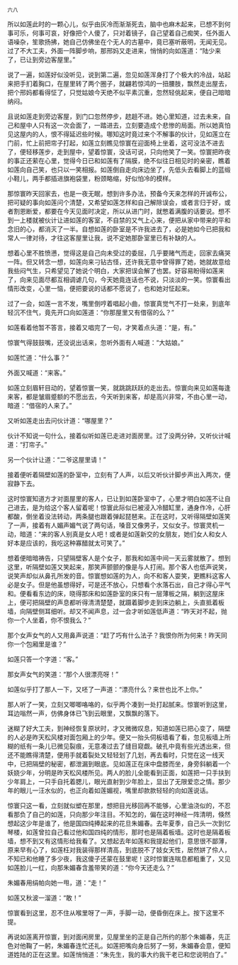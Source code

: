     六八 

   所以如莲此时的一颗心儿，似乎由灰冷而渐渐死去，脑中也麻木起来，已想不到何事可乐，何事可哀，好像把个人傻了，只对着镜子，自己望着自己痴笑，任外面人语噪杂，笙歌扬拂，她自己仿佛坐在个无人的古墓中，竟已塞听蔽明，无闻无见。过了不大工夫，外面一阵脚步响，那邢妈又走进来，悄悄的向如莲道：“陆少来了，已让到旁边客屋里。”

   说了一遍，如莲好似没听见，说到第二遍，忽见如莲浑身打了个极大的冷战，站起来把手扪着胸口，在屋里转了两个圈子，就翩若惊鸿的一扭腰肢，飘然走出屋去，把个邢妈都看得怔了，只觉姑娘今天绝不似平素沉重，忽然轻佻起来，便自己暗暗纳闷。

   且说如莲走到旁边客屋，到门口忽然停步，趑趄不进。她心里知道，过去未来，自己和屋中人只有这一次会面了，一踏进去，立刻要造成个悲惨的局面。所以她真怕见这屋内的人，恨不得延迟些时候。哪知这时竟过来个不解事的伙计，见如莲立在门前，忙上前把帘子打起，如莲立刻瞧见惊寰在迎面椅上坐着，这可没法不进去了，便轻移莲步，走到屋中，望着惊寰，没话可说，只向他笑了一笑。惊寰把昨夜的事正还萦在心里，觉得今日已和如莲有了隔膜，绝不似往日相见时的亲密，瞧着如莲向自己笑，也只以一笑相报。如莲倒自走向床边坐了，先低头去看脚上的蓝缎小鞋儿，两手都插进旗袍袋里，粉颈略缩，好似怕冷的模样。

   那惊寰昨天回家去，也是一夜无眠，想到许多办法，预备今天来怎样的开诚布公，把可疑的事向如莲问个清楚，又希望如莲怎样和自己解除误会，或者言归于好，或者割恩断爱，都要在今天见面时决定，所以从进门时，就憋着满腹的话要说。想不到一上楼就被伙计让进如莲的客室，不自禁的又气上心来，便把从家中带来的平和念旧的心，都消灭了一半。自想如莲的卧室是不许我进去了，必是她如今已把我和常人一律对待，才往这客屋里让我，说不定她那卧室里已有补缺的人。

   想着心里不胜愤懑，觉得这是自己向未受过的委屈，几乎要赌气而走，回家去痛哭一阵。但又转念一想，如莲向来刁钻古怪，还许我无意中曾得罪了她，她就故意给我些闷气生，只希望见了她说个明白，大家把误会解了也罢。好容易盼得如莲来了，向来见面尽都互相调谑几句，今天她竟连话也不说，只淡淡的一笑。惊寰看出情形改变，心里一恼，便把要说的话都不愿说了，也和她对怔起来。

   过了一会，如莲一言不发，嘴里倒哼着唱起小曲，惊寰真觉气不打一处来，到底年轻沉不住气，竟先开口向如莲道：“你那屋里又有借宿的么？”

   如莲看着他暂不答言，接着又唱完了一句，才笑着点头道：“是，有。”

   惊寰气得鼓鼓嘴，还没说出话来，忽听外面有人喊道：“大姑娘。”

   如莲忙道：“什么事？”

   外面又喊道：“来客。”

   如莲立刻眉轩目动的，望着惊寰一笑，就跳跳跃跃的走出去。惊寰向来见如莲每逢来客，都是皱眉蹙额的不愿出去，今天听到来客，却是高兴非常，不由心里一动，暗道：“借宿的人来了。”

   又听如莲走出去问伙计道：“哪屋里？”

   伙计不知说一句什么，接着似听如莲已走进对面房里。过了没两分钟，又听伙计喊道：“打帘子。”

   另一个伙计让道：“二爷这屋里请！”

   接着便听着隔壁如莲的卧室中，立刻有了人声，以后又听伙计脚步声出入两次，便寂静下去。

   这时惊寰知道方才对面屋里的客人，已让到如莲卧室中了，心里才明白如莲不让自己进去，是为给这个客人留着呢！惊寰此际似已被浸入冷醋缸里，通身作冷，心肝都酸，倒坐着没法转动，两条腿也跟着弹起琵琶来。正在这时，又听得隔壁如莲笑了一声，接着有人媚声媚气说了两句话，嗓音又像男子，又似女子。惊寰灵机一动，暗道：“来的客人别真是女人吧！或者是如莲新交的女朋友，她们女人和女人好本是应该的，我吃这种寡醋就太可笑了。”

   想着便暗暗祷告，只望隔壁客人是个女子，那我和如莲中间一天云雾就散了。想到这里，听隔壁如莲又笑起来，那笑声颤颤的像是与人打闹。那个客人也低声说笑，说笑声却似从鼻孔所发的音。惊寰想如莲的为人，向不和客人耍笑，更瞧料这客人必是女子。但是他虽想得好，可是还不放心，只想看个水落石出，自己才得心平气和。便看看东边的床，晓得那床和如莲卧室的床只有一层薄板之隔，躺到这屋床上，便可把隔壁的声息都听得清清楚楚，就蹑着脚步走到床边躺上，头直抵着板墙，向隔壁侧耳细听。却又不闻声息，过一会才听如莲低声道：“昨天对不起，抛你一个人坐着，你不恨我么？”

   那个女声女气的人又用鼻声说道：“赶了巧有什么法子？我恨你所为何来！昨天同你一个包厢里是谁？”

   如莲只答一个字道：“客。”

   那女声女气的笑道：“那个人很漂亮呀！”

   如莲似乎打了那人一下，又呸了一声道：“漂亮什么？来世也比不上你。”

   那人听了一笑，立刻又唧唧咯咯的，似乎两个凑到一处打起腻来。惊寰听到这里，耳边嗡然一声，仿佛身体已飞到云眼里，又飘飘的落下。

   迷糊了好大工夫，到神经恢复原状时，才又微微叹息，知道如莲已把心变了，隔壁的人必是昨天松风楼对面包厢上的少年。便又一抬头伺板墙看了看，忽见板墙上所糊的纸有一条儿已微见裂痕，无意凑过去了缝目窥觑。破孔中竟有些光透出来，但还不能瞧得清楚，便用手就着裂处又轻轻划了几划，再去看时，只觉在这一线天中，已把隔壁的秘密，都泄漏到眼底。见如莲正在床中盘膝而坐，身旁斜躺着一个妖娆少年，分明是昨天松风楼所见。两人的脸儿全能看到正面，如莲把一只手扶到少年肩上，一只手自托着腮儿，眼光直射到少年脸上，显出了无限爱恋之情。那少年的眼儿一汪水似的，也正向着如莲媚视，嘴里却款款轻轻的向如莲说话。

   惊寰只这一看，立刻就似塑在那里，想把目光移回再不能够，心里油浇似的，不忍看那负了自己的如莲，只向那少年注目。不知怎的，偏在这时神经一阵清明，倏然想起这少年是谁了，他是国四纯捧起来的花旦朱媚春。去年夏季，自己头一次到忆琴楼，如莲曾拉自己看过他和国四纯的情形，那时也是隔着板墙。这时也是隔着板墙，想不到又有这情形给我看了。又想起去年如莲和我提起他们，意思很不鄙薄，原来早有心了，如莲枉对我装得那样清高，到底脱不了妓女天性，居然姘了伶人，不知已和他睡了多少夜，我这傻子还蒙在鼓里呢！这时惊寰连喘息都粗重了，又见如莲脸儿一红，向那朱媚春含羞带笑的道：“你今天还走么？”

   朱媚春用绢帕向她一甩，道：“走！”

   如莲又秋波一溜道：“敢！”

   惊寰看到这里，忍不住从喉里呀了一声，手脚一动，便昏倒在床上。按下这里不提。

   再说如莲离开惊寰，到对面闲房里，见屋里坐的正是自己所约的那个朱媚春，先正色对他鞠了一躬，朱媚春连忙还礼。如莲把嘴向身后努了一努，朱媚春会意，便知道姓陆的正在这里。如莲悄悄道：“朱先生，我的事大约我干老已和您说明白了。”

